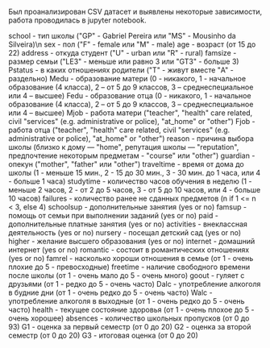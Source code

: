 Был проанализирован CSV датасет и выявлены некоторые зависимости, работа проводилась в jupyter notebook.

school - тип школы ("GP" - Gabriel Pereira или "MS" - Mousinho da Silveira)\n
sex - пол ("F" - female или "M" - male)
age - возраст (от 15 до 22)
address - откуда студент ("U" - urban или "R" - rural)
famsize - размер семьи ("LE3" - меньше или равно 3 или "GT3" - больше 3)
Pstatus - в каких отношениях родители ("T" - живут вместе "A" - раздельно)
Medu - образование матери (0 - никакого, 1 - начальное образование (4 класса), 2 – от 5 до 9 классов, 3 – среднеспециальное или 4 – высшее)
Fedu - образование отца (0 - никакого, 1 - начальное образование (4 класса), 2 – от 5 до 9 классов, 3 – среднеспециальное или 4 – высшее)
Mjob - работа матери ("teacher", "health" care related, civil "services" (e.g. administrative or police), "at_home" or "other")
Fjob - работа отца ("teacher", "health" care related, civil "services" (e.g. administrative or police), "at_home" or "other")
reason - причина выбора школы (близко к дому — "home", репутация школы — "reputation", предпочтение некоторым предметам - "course" или "other")
guardian - опекун ("mother", "father" или "other")
traveltime - время от дома до школы (1 - меньше 15 мин., 2 - 15 до 30 мин., 3 - 30 мин. до 1 часа, или 4 - больше 1 часа)
studytime - количество часов обучения в неделю (1 - меньше 2 часов, 2 - от 2 до 5 часов, 3 - от 5 до 10 часов, или 4 - больше 10 часов)
failures - количество ранее не сданных предметов (n if 1 <= n < 3, else 4)
schoolsup - дополнительные занятия (yes or no)
famsup - помощь от семьи при выполнении заданий (yes or no)
paid - дополнительные платные занятия (yes or no)
activities - внеклассная деятельность (yes or no)
nursery - посещал детский сад (yes or no)
higher - желание высшего образования (yes or no)
internet - домашний интернет (yes or no)
romantic - состоит в романтических отношениях (yes or no)
famrel - насколько хороши отношения в семье (от 1 - очень плохие до 5 - превосходные)
freetime - наличие свободного времени после школы (от 1 - очень мало до 5 - очень много)
goout - гуляет с друзьями (от 1 - редко до 5 - очень часто)
Dalc - употребление алкоголя в будние дни (от 1 - очень редко до 5 - очень часто)
Walc - употребление алкоголя в выходные (от 1 - очень редко до 5 - очень часто)
health - текущее состояние здоровья (от 1 - очень плохое до 5 - очень хорошее)
absences - количество школьных пропусков (от 0 до 93)
G1 - оценка за первый семестр (от 0 до 20)
G2 - оценка за второй семестр (от 0 до 20)
G3 - итоговая оценка (от 0 до 20)
